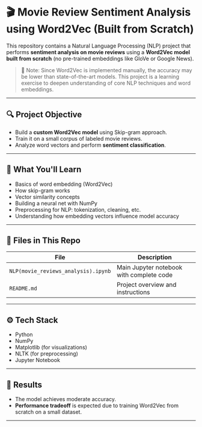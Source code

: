# 🎬 Movie Review Sentiment Analysis using Word2Vec (Built from Scratch)

This repository contains a Natural Language Processing (NLP) project that performs **sentiment analysis on movie reviews** using a **Word2Vec model built from scratch** (no pre-trained embeddings like GloVe or Google News).

> 🚧 Note: Since Word2Vec is implemented manually, the accuracy may be lower than state-of-the-art models. This project is a learning exercise to deepen understanding of core NLP techniques and word embeddings.

---

## 🔍 Project Objective

- Build a **custom Word2Vec model** using Skip-gram approach.
- Train it on a small corpus of labeled movie reviews.
- Analyze word vectors and perform **sentiment classification**.

---

## 🧠 What You'll Learn

- Basics of word embedding (Word2Vec)
- How skip-gram works
- Vector similarity concepts
- Building a neural net with NumPy
- Preprocessing for NLP: tokenization, cleaning, etc.
- Understanding how embedding vectors influence model accuracy

---

## 📁 Files in This Repo

| File                            | Description                                      |
|---------------------------------|--------------------------------------------------|
| `NLP(movie_reviews_analysis).ipynb` | Main Jupyter notebook with complete code        |
| `README.md`                     | Project overview and instructions               |

---

## ⚙️ Tech Stack

- Python
- NumPy
- Matplotlib (for visualizations)
- NLTK (for preprocessing)
- Jupyter Notebook

---

## 🧪 Results

- The model achieves moderate accuracy.
- **Performance tradeoff** is expected due to training Word2Vec from scratch on a small dataset.

---



